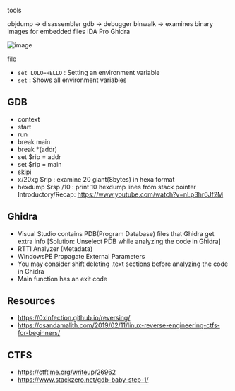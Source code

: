 tools

objdump -> disassembler
gdb -> debugger
binwalk -> examines binary images for embedded files
IDA Pro
Ghidra

![image](https://github.com/PranjalBasak/Documentation/assets/66166653/1f094477-97cc-416c-b13f-d74c54ac1a80)

file <file>
- `set LOLO=HELLO` : Setting an environment variable
- `set` : Shows all environment variables

GDB
----
- context
- start
- run
- break main
- break *(addr)
- set $rip = addr
- set $rip = main
- skipi
- x/20xg $rip : examine 20 giant(8bytes) in hexa format
- hexdump $rsp /10 : print 10 hexdump lines from stack pointer
Introductory/Recap: https://www.youtube.com/watch?v=nLp3hr6Jf2M

Ghidra
-------------
- Visual Studio contains PDB(Program Database) files that Ghidra get extra info [Solution: Unselect PDB while analyzing the code in Ghidra]
- RTTI Analyzer (Metadata)
- WindowsPE Propagate External Parameters
- You may consider shift deleting .text sections before analyzing the code in Ghidra
- Main function has an exit code
  
Resources
----------------
- https://0xinfection.github.io/reversing/
- https://osandamalith.com/2019/02/11/linux-reverse-engineering-ctfs-for-beginners/


CTFS
----------
- https://ctftime.org/writeup/26962
- https://www.stackzero.net/gdb-baby-step-1/

